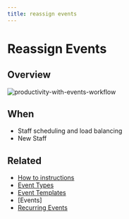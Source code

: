 ```yaml
---
title: reassign events
---
```


# Reassign Events

## Overview

![productivity-with-events-workflow](https://drive.google.com/uc?id=1SLWghShClzpIHAf2Xvs-6APBUGdUt-Xy)

## When

- Staff scheduling and load balancing
- New Staff

## Related

- [How to instructions](http://bit.ly/2QZFCke)
- [Event Types]()
- [Event Templates]()
- [Events]
- [Recurring Events]()
